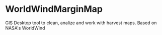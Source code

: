 # WorldWindMarginMap
GIS Desktop tool to clean, analize and work with harvest maps. Based on NASA's WorldWind

